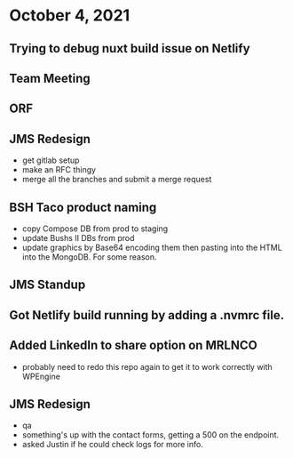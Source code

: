 # October 4, 2021

## Trying to debug nuxt build issue on Netlify

## Team Meeting

## ORF

## JMS Redesign
- get gitlab setup
- make an RFC thingy
- merge all the branches and submit a merge request

## BSH Taco product naming
- copy Compose DB from prod to staging
- update Bushs II DBs from prod
- update graphics by Base64 encoding them then pasting into the HTML into the MongoDB. For some reason.

## JMS Standup

## Got Netlify build running by adding a .nvmrc file. 

## Added LinkedIn to share option on MRLNCO
- probably need to redo this repo again to get it to work correctly with WPEngine

## JMS Redesign
- qa
- something's up with the contact forms, getting a 500 on the endpoint. 
- asked Justin if he could check logs for more info.


